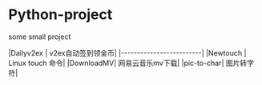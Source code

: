 # Python-project
some small project

|Dailyv2ex  | v2ex自动签到领金币|
|-------------------------|
|Newtouch  | Linux touch 命令|
|DownloadMV| 网易云音乐mv下载|
|pic-to-char| 图片转字符|
